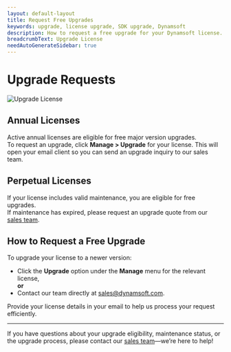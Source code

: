 ```yaml
---
layout: default-layout
title: Request Free Upgrades
keywords: upgrade, license upgrade, SDK upgrade, Dynamsoft
description: How to request a free upgrade for your Dynamsoft license.
breadcrumbText: Upgrade License
needAutoGenerateSidebar: true
---
```


# Upgrade Requests

![Upgrade License]({{site.assets}}img/customer-portal-upgrades.png)

## Annual Licenses

Active annual licenses are eligible for free major version upgrades.  
To request an upgrade, click **Manage > Upgrade** for your license. This will open your email client so you can send an upgrade inquiry to our sales team.

## Perpetual Licenses

If your license includes valid maintenance, you are eligible for free upgrades.  
If maintenance has expired, please request an upgrade quote from our [sales team](mailto:sales@dynamsoft.com).

## How to Request a Free Upgrade

To upgrade your license to a newer version:

- Click the **Upgrade** option under the **Manage** menu for the relevant license,  
  **or**
- Contact our team directly at [sales@dynamsoft.com](mailto:sales@dynamsoft.com).

Provide your license details in your email to help us process your request efficiently.

---

If you have questions about your upgrade eligibility, maintenance status, or the upgrade process, please contact our [sales team](mailto:sales@dynamsoft.com)—we’re here to help!